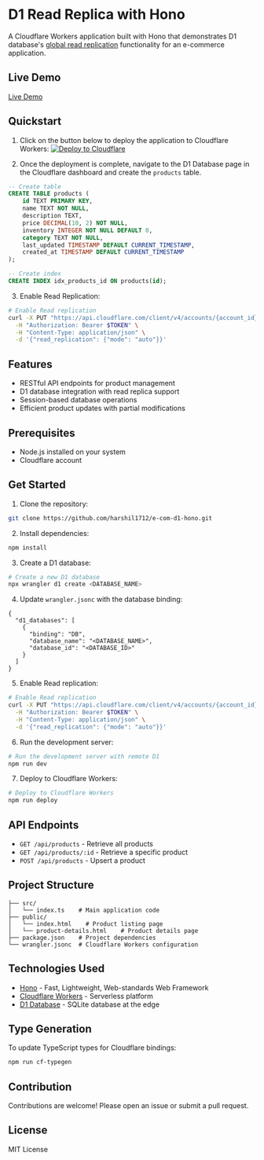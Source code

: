 # D1 Read Replica with Hono

A Cloudflare Workers application built with Hono that demonstrates D1 database's [global read replication](https://developers.cloudflare.com/d1/best-practices/read-replication/) functionality for an e-commerce application.

## Live Demo

[Live Demo](https://d1-read-replica-hono.d1preview.com/)

## Quickstart

1. Click on the button below to deploy the application to Cloudflare Workers:
[![Deploy to Cloudflare](https://deploy.workers.cloudflare.com/button)](https://deploy.workers.cloudflare.com/?url=https://github.com/harshil1712/e-com-d1-hono)

2. Once the deployment is complete, navigate to the D1 Database page in the Cloudflare dashboard and create the `products` table.

```sql
-- Create table
CREATE TABLE products (
    id TEXT PRIMARY KEY,
    name TEXT NOT NULL,
    description TEXT,
    price DECIMAL(10, 2) NOT NULL,
    inventory INTEGER NOT NULL DEFAULT 0,
    category TEXT NOT NULL,
    last_updated TIMESTAMP DEFAULT CURRENT_TIMESTAMP,
    created_at TIMESTAMP DEFAULT CURRENT_TIMESTAMP
);

-- Create index
CREATE INDEX idx_products_id ON products(id);
```

3. Enable Read Replication:

```bash
# Enable Read replication
curl -X PUT "https://api.cloudflare.com/client/v4/accounts/{account_id}/d1/database/{database_id}" \
  -H "Authorization: Bearer $TOKEN" \
  -H "Content-Type: application/json" \
  -d '{"read_replication": {"mode": "auto"}}'

```


## Features

- RESTful API endpoints for product management
- D1 database integration with read replica support
- Session-based database operations
- Efficient product updates with partial modifications

## Prerequisites

- Node.js installed on your system
- Cloudflare account

## Get Started

1. Clone the repository:
```bash
git clone https://github.com/harshil1712/e-com-d1-hono.git
```

2. Install dependencies:
```bash
npm install
```

3. Create a D1 database:
```bash
# Create a new D1 database
npx wrangler d1 create <DATABASE_NAME>
```

4. Update `wrangler.jsonc` with the database binding:
```jsonc
{
  "d1_databases": [
    {
      "binding": "DB",
      "database_name": "<DATABASE_NAME>",
      "database_id": "<DATABASE_ID>"
    }
  ]
}
```

5. Enable Read replication:
```bash
# Enable Read replication
curl -X PUT "https://api.cloudflare.com/client/v4/accounts/{account_id}/d1/database/{database_id}" \
  -H "Authorization: Bearer $TOKEN" \
  -H "Content-Type: application/json" \
  -d '{"read_replication": {"mode": "auto"}}'
```

6. Run the development server:
```bash
# Run the development server with remote D1
npm run dev
```

7. Deploy to Cloudflare Workers:
```bash
# Deploy to Cloudflare Workers
npm run deploy
```

## API Endpoints

- `GET /api/products` - Retrieve all products
- `GET /api/products/:id` - Retrieve a specific product
- `POST /api/products` - Upsert a product

## Project Structure

```
├── src/
│   └── index.ts    # Main application code
├── public/
│   └── index.html    # Product listing page
│   └── product-details.html    # Product details page
├── package.json    # Project dependencies
└── wrangler.jsonc  # Cloudflare Workers configuration
```

## Technologies Used

- [Hono](https://hono.dev/) - Fast, Lightweight, Web-standards Web Framework
- [Cloudflare Workers](https://workers.cloudflare.com/) - Serverless platform
- [D1 Database](https://developers.cloudflare.com/d1/) - SQLite database at the edge

## Type Generation

To update TypeScript types for Cloudflare bindings:

```bash
npm run cf-typegen
```

## Contribution

Contributions are welcome! Please open an issue or submit a pull request.

## License

MIT License

